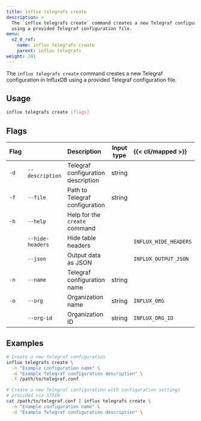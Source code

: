 ```yaml
---
title: influx telegrafs create
description: >
  The `influx telegrafs create` command creates a new Telegraf configuration in InfluxDB
  using a provided Telegraf configuration file.
menu:
  v2_0_ref:
    name: influx telegrafs create
    parent: influx telegrafs
weight: 201
---
```


The `influx telegrafs create` command creates a new Telegraf configuration in InfluxDB
using a provided Telegraf configuration file.

## Usage
```sh
influx telegrafs create [flags]
```

## Flags
| Flag |                  | Description                        | Input type  | {{< cli/mapped >}}    |
|:---- |:---              |:-----------                        |:----------: |:------------------    |
| `-d` | `--description`  | Telegraf configuration description | string      |                       |
| `-f` | `--file`         | Path to Telegraf configuration     | string      |                       |
| `-h` | `--help`         | Help for the `create` command      |             |                       |
|      | `--hide-headers` | Hide table headers                 |             | `INFLUX_HIDE_HEADERS` |
|      | `--json`         | Output data as JSON                |             | `INFLUX_OUTPUT_JSON`  |
| `-n` | `--name`         | Telegraf configuration name        | string      |                       |
| `-o` | `--org`          | Organization name                  | string      | `INFLUX_ORG`          |
|      | `--org-id`       | Organization ID                    | string      | `INFLUX_ORG_ID`       |

## Examples
```sh
# Create a new Telegraf configuration
influx telegrafs create \
  -n "Example configuration name" \
  -d "Example Telegraf configuration description" \
  -f /path/to/telegraf.conf

# Create a new Telegraf configuration with configuration settings
# provided via STDIN
cat /path/to/telegraf.conf | influx telegrafs create \
  -n "Example configuration name" \
  -d "Example Telegraf configuration description" \
```
